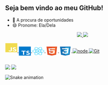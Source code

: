 ## Seja bem vindo ao meu GitHub!

- 🔭 A procura de oportunidades
- 😄 Pronome: Ela/Dela

<div align="center">
  <a href="https://github.com/StellaNCastro">
  <img height="180em" src="https://github-readme-stats.vercel.app/api?username=StellaNCastro&show_icons=true&theme=radical&include_all_commits=true&count_private=true"/>
  <img height="180em" src="https://github-readme-stats.vercel.app/api/top-langs/?username=StellaNCastro&layout=compact&langs_count=7&theme=radical"/>
</div>
<div style="display: inline_block"><br>
  <img justify-content="center" alt="JavaScript" height="30" width="40" src="https://raw.githubusercontent.com/devicons/devicon/master/icons/javascript/javascript-plain.svg">
  <img align="center" alt="TypesScript" height="30" width="40" src="https://raw.githubusercontent.com/devicons/devicon/master/icons/typescript/typescript-plain.svg">
  <img align="center" alt="ReactJS" height="30" width="40" src="https://raw.githubusercontent.com/devicons/devicon/master/icons/react/react-original.svg">
  <img align="center" alt="HTML" height="30" width="40" src="https://raw.githubusercontent.com/devicons/devicon/master/icons/html5/html5-original.svg">
  <img align="center" alt="CSS" height="30" width="40" src="https://raw.githubusercontent.com/devicons/devicon/master/icons/css3/css3-original.svg">
  <img align="center" alt="node" height="30" width="40" src="https://icongr.am/devicon/nodejs-original.svg?size=128&color=currentColor">
  <img align="center" alt="Git" height="30" width="40" src="https://icongr.am/devicon/git-original.svg?size=128&color=currentColor">
</div>

##

<div> 
  <a href = "mailto:stellaneves84@gmail.com"><img src="https://img.shields.io/badge/-Gmail-%23333?style=for-the-badge&logo=gmail&logoColor=white" target="_blank"></a>
  <a href="https://www.linkedin.com/in/stella-castro22/" target="_blank"><img src="https://img.shields.io/badge/-LinkedIn-%230077B5?style=for-the-badge&logo=linkedin&logoColor=white" target="_blank"></a> 
  
 ![Snake animation](https://github.com/StellaNCastro/StellaNCastro/blob/output/github-contribution-grid-snake.svg)
   </div>
  
 
 
